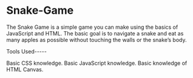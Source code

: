 # Snake-Game
The Snake Game is a simple game you can make using the basics of JavaScript and HTML. 
The basic goal is to navigate a snake and eat as many apples as possible without touching the walls or the snake’s body.

Tools Used-----

Basic CSS knowledge.
Basic JavaScript knowledge.
Basic knowledge of HTML Canvas.

